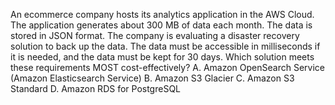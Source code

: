 An ecommerce company hosts its analytics application in the AWS Cloud. The application generates about 300 MB of data each month. The data is stored in JSON format. The company is evaluating a disaster recovery solution to back up the data. The data must be accessible in milliseconds if it is needed, and the data must be kept for 30 days. Which solution meets these requirements MOST cost-effectively? 
A. Amazon OpenSearch Service (Amazon Elasticsearch Service) 
B. Amazon S3 Glacier 
C. Amazon S3 Standard 
D. Amazon RDS for PostgreSQL